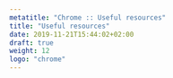 ```yaml
---
metatitle: "Chrome :: Useful resources"
title: "Useful resources"
date: 2019-11-21T15:44:02+02:00
draft: true
weight: 12
logo: "chrome"
---
```


